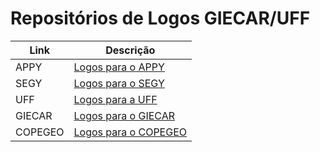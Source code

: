 # Repositórios de Logos GIECAR/UFF

| Link    | Descrição                       |
| ------- | ------------------------------- |
| APPY    | [Logos para o APPY](APPY)       |
| SEGY    | [Logos para o SEGY](SEG)        |
| UFF     | [Logos para a UFF](UFF)         |
| GIECAR  | [Logos para o GIECAR](GIECAR)   |
| COPEGEO | [Logos para o COPEGEO](COPEGEO) |

